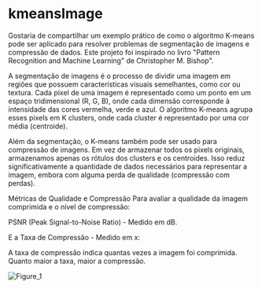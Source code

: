# kmeansImage

Gostaria de compartilhar um exemplo prático de como o algoritmo K-means pode ser aplicado para resolver
problemas de segmentação de imagens e compressão de dados.
Este projeto foi inspirado no livro "Pattern Recognition and Machine Learning" de Christopher M. Bishop".

A segmentação de imagens é o processo de dividir uma imagem 
em regiões que possuem características visuais semelhantes, 
como cor ou textura. Cada pixel de uma imagem é representado como um ponto em 
um espaço tridimensional (R, G, B), onde cada dimensão corresponde à intensidade das cores vermelha, verde e azul.
O algoritmo K-means agrupa esses pixels em K clusters, onde cada cluster é representado por uma cor média (centroide).

Além da segmentação, o K-means também pode ser usado para compressão de imagens. 
Em vez de armazenar todos os pixels originais, armazenamos apenas os rótulos dos clusters e os centroides.
Isso reduz significativamente a quantidade de dados necessários para representar a imagem, 
embora com alguma perda de qualidade (compressão com perdas).

Métricas de Qualidade e Compressão
Para avaliar a qualidade da imagem comprimida e o nível de compressão:

PSNR (Peak Signal-to-Noise Ratio) - Medido em dB.

E a Taxa de Compressão - Medido em x:

A taxa de compressão indica quantas vezes a imagem foi comprimida. Quanto maior a taxa, maior a compressão.

![Figure_1](https://github.com/user-attachments/assets/26083926-74ba-44fc-9650-f67304efa65b)
